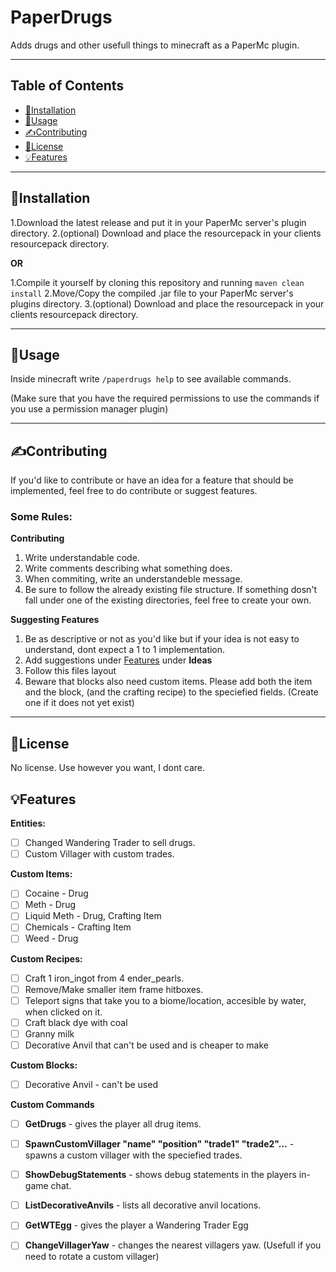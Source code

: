 # PaperDrugs

Adds drugs and other usefull things to minecraft as a PaperMc plugin.

***
## Table of Contents

- [📂Installation](#installation)
- [🔌Usage](#usage)
- [✍️Contributing](#contributing)
- [📃License](#license)
- [💡Features](#features)

***
## 📂Installation

1.Download the latest release and put it in your PaperMc server's plugin directory.
2.(optional) Download and place the resourcepack in your clients resourcepack directory.

**OR**

1.Compile it yourself by cloning this repository and running ```maven clean install```
2.Move/Copy the compiled .jar file to your PaperMc server's plugins directory.
3.(optional) Download and place the resourcepack in your clients resourcepack directory.

***
## 🔌Usage

Inside minecraft write ```/paperdrugs help``` to see available commands.

(Make sure that you have the required permissions to use the commands if you use a permission manager plugin)


***
## ✍️Contributing

If you'd like to contribute or have an idea for a feature that should be implemented, feel free to do contribute or suggest features.

### Some Rules:

**Contributing**
1. Write understandable code.
2. Write comments describing what something does.
3. When commiting, write an understandeble message.
4. Be sure to follow the already existing file structure. If something dosn't fall under one of the existing directories, feel free to create your own.

**Suggesting Features**
1. Be as descriptive or not as you'd like but if your idea is not easy to understand, dont expect a 1 to 1 implementation.
2. Add suggestions under [Features](#features) under **Ideas**
3. Follow this files layout
4. Beware that blocks also need custom items. Please add both the item and the block, (and the crafting recipe) to the speciefied fields. (Create one if it does not yet exist) 

****
## 📃License

No license. Use however you want, I dont care.

## 💡Features
**Entities:**
- [ ] Changed Wandering Trader to sell drugs.
- [ ] Custom Villager with custom trades.

**Custom Items:**
- [ ] Cocaine - Drug
- [ ] Meth - Drug
- [ ] Liquid Meth - Drug, Crafting Item
- [ ] Chemicals - Crafting Item
- [ ] Weed - Drug

**Custom Recipes:**
- [ ] Craft 1 iron_ingot from 4 ender_pearls.
- [ ] Remove/Make smaller item frame hitboxes.
- [ ] Teleport signs that take you to a biome/location, accesible by water, when clicked on it.
- [ ] Craft black dye with coal
- [ ] Granny milk
- [ ] Decorative Anvil that can't be used and is cheaper to make

**Custom Blocks:**
- [ ] Decorative Anvil - can't be used

**Custom Commands**
- [ ] **GetDrugs** - gives the player all drug items.
- [ ] **SpawnCustomVillager "name" "position" "trade1" "trade2"...** - spawns a custom villager with the speciefied trades.
- [ ] **ShowDebugStatements** - shows debug statements in the players in-game chat.
- [ ] **ListDecorativeAnvils** - lists all decorative anvil locations.
- [ ] **GetWTEgg** - gives the player a Wandering Trader Egg
- [ ] **ChangeVillagerYaw** - changes the nearest villagers yaw. (Usefull if you need to rotate a custom villager)


